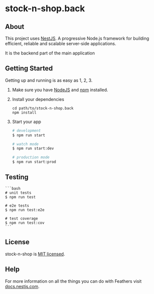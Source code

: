 # stock-n-shop.back

> 

## About

This project uses [NestJS](https://nestjs.com). A progressive Node.js framework for building efficient, reliable and scalable server-side applications.

It is the backend part of the main application

## Getting Started

Getting up and running is as easy as 1, 2, 3.

1. Make sure you have [NodeJS](https://nodejs.org/) and [npm](https://www.npmjs.com/) installed.
2. Install your dependencies

    ```
    cd path/to/stock-n-shop.back
    npm install
    ```

3. Start your app

    ```bash
    # development
    $ npm run start

    # watch mode
    $ npm run start:dev

    # production mode
    $ npm run start:prod
    ```

## Testing

    ```bash
    # unit tests
    $ npm run test

    # e2e tests
    $ npm run test:e2e

    # test coverage
    $ npm run test:cov
    ```

<!-- ## Support

Nest is an MIT-licensed open source project. It can grow thanks to the sponsors and support by the amazing backers. If you'd like to join them, please [read more here](https://docs.nestjs.com/support). -->

## License

stock-n-shop is [MIT licensed](LICENSE).

## Help

For more information on all the things you can do with Feathers visit [docs.nestjs.com](https://docs.nestjs.com).
